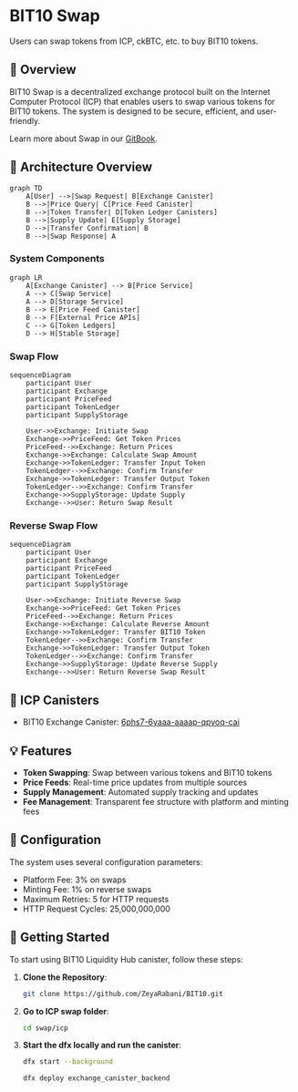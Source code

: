 # BIT10 Swap

Users can swap tokens from ICP, ckBTC, etc. to buy BIT10 tokens.

## 🌟 Overview

BIT10 Swap is a decentralized exchange protocol built on the Internet Computer Protocol (ICP) that enables users to swap various tokens for BIT10 tokens. The system is designed to be secure, efficient, and user-friendly.

Learn more about Swap in our [GitBook](https://gitbook.bit10.app/part_3/testnet/icp).

## 📐 Architecture Overview

```mermaid
graph TD
    A[User] -->|Swap Request| B[Exchange Canister]
    B -->|Price Query| C[Price Feed Canister]
    B -->|Token Transfer| D[Token Ledger Canisters]
    B -->|Supply Update| E[Supply Storage]
    D -->|Transfer Confirmation| B
    B -->|Swap Response| A
```

### System Components

```mermaid
graph LR
    A[Exchange Canister] --> B[Price Service]
    A --> C[Swap Service]
    A --> D[Storage Service]
    B --> E[Price Feed Canister]
    B --> F[External Price APIs]
    C --> G[Token Ledgers]
    D --> H[Stable Storage]
```

### Swap Flow

```mermaid
sequenceDiagram
    participant User
    participant Exchange
    participant PriceFeed
    participant TokenLedger
    participant SupplyStorage

    User->>Exchange: Initiate Swap
    Exchange->>PriceFeed: Get Token Prices
    PriceFeed-->>Exchange: Return Prices
    Exchange->>Exchange: Calculate Swap Amount
    Exchange->>TokenLedger: Transfer Input Token
    TokenLedger-->>Exchange: Confirm Transfer
    Exchange->>TokenLedger: Transfer Output Token
    TokenLedger-->>Exchange: Confirm Transfer
    Exchange->>SupplyStorage: Update Supply
    Exchange-->>User: Return Swap Result
```

### Reverse Swap Flow

```mermaid
sequenceDiagram
    participant User
    participant Exchange
    participant PriceFeed
    participant TokenLedger
    participant SupplyStorage

    User->>Exchange: Initiate Reverse Swap
    Exchange->>PriceFeed: Get Token Prices
    PriceFeed-->>Exchange: Return Prices
    Exchange->>Exchange: Calculate Reverse Amount
    Exchange->>TokenLedger: Transfer BIT10 Token
    TokenLedger-->>Exchange: Confirm Transfer
    Exchange->>TokenLedger: Transfer Output Token
    TokenLedger-->>Exchange: Confirm Transfer
    Exchange->>SupplyStorage: Update Reverse Supply
    Exchange-->>User: Return Reverse Swap Result
```

## 🔗 ICP Canisters

- BIT10 Exchange Canister: [6phs7-6yaaa-aaaap-qpvoq-cai](https://a4gq6-oaaaa-aaaab-qaa4q-cai.raw.icp0.io/?id=6phs7-6yaaa-aaaap-qpvoq-cai)

## 💡 Features

- **Token Swapping**: Swap between various tokens and BIT10 tokens
- **Price Feeds**: Real-time price updates from multiple sources
- **Supply Management**: Automated supply tracking and updates
- **Fee Management**: Transparent fee structure with platform and minting fees

## 🔧 Configuration

The system uses several configuration parameters:

- Platform Fee: 3% on swaps
- Minting Fee: 1% on reverse swaps
- Maximum Retries: 5 for HTTP requests
- HTTP Request Cycles: 25,000,000,000

## 🏁 Getting Started

To start using BIT10 Liquidity Hub canister, follow these steps:

1. **Clone the Repository**:
    ```bash
    git clone https://github.com/ZeyaRabani/BIT10.git
    ```

2. **Go to ICP swap folder**:
    ```bash
    cd swap/icp
    ```

3. **Start the dfx locally and run the canister**:
    ```bash
    dfx start --background
    
    dfx deploy exchange_canister_backend
    ```

